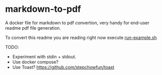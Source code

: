 markdown-to-pdf
===============

A docker file for markdown to pdf convertion, very handy for end-user readme pdf file generation.

To convert this readme you are reading right now execute [run-example.sh](run-example.sh)

TODO: 
 - Experiment with stdin + stdout.
 - Use docker compose?
 - Use Toast? <https://github.com/stepchowfun/toast>
